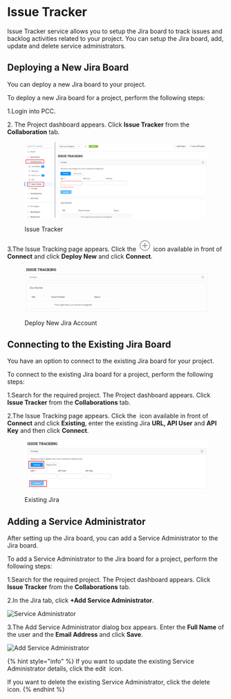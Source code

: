 # Issue Tracker

Issue Tracker service allows you to setup the Jira board to track issues and backlog activities related to your project. You can setup the Jira board, add, update and delete service administrators.

## Deploying a New Jira Board <a href="#deploying-a-new-jira-board" id="deploying-a-new-jira-board"></a>

You can deploy a new Jira board to your project.

To deploy a new Jira board for a project, perform the following steps:

1.Login into PCC.

2\. The Project dashboard appears. Click **Issue Tracker** from the **Collaboration** tab.

<figure><img src="../../../.gitbook/assets/image (1) (1) (1) (1).png" alt=""><figcaption><p>Issue Tracker </p></figcaption></figure>

3.The Issue Tracking page appears. Click the <img src="../../../.gitbook/assets/P Icon (1) (1).png" alt="" data-size="line"> icon available in front of **Connect** and click **Deploy New** and click **Connect**.

<figure><img src="../../../.gitbook/assets/Delpoy New Jira.gif" alt=""><figcaption><p>Deploy New Jira Account </p></figcaption></figure>

## Connecting to the Existing Jira Board <a href="#connecting-to-the-existing-jira-board" id="connecting-to-the-existing-jira-board"></a>

You have an option to connect to the existing Jira board for your project.

To connect to the existing Jira board for a project, perform the following steps:

1.Search for the required project. The Project dashboard appears. Click **Issue Tracker** from the **Collaborations** tab.

2.The Issue Tracking page appears. Click the <img src="../../../.gitbook/assets/P Icon (1).png" alt="" data-size="line"> icon available in front of **Connect** and click **Existing**, enter the existing Jira **URL, API User** and **API Key** and then click **Connect**.

<figure><img src="../../../.gitbook/assets/Exisitng Jira.png" alt=""><figcaption><p>Existing Jira </p></figcaption></figure>

## Adding a Service Administrator <a href="#adding-a-service-administrator" id="adding-a-service-administrator"></a>

After setting up the Jira board, you can add a Service Administrator to the Jira board.

To add a Service Administrator to the Jira board for a project, perform the following steps:

1.Search for the required project. The Project dashboard appears. Click **Issue Tracker** from the **Collaborations** tab.

2.In the Jira tab, click **+Add Service Administrator**.

![Service Administrator](https://lh4.googleusercontent.com/lwtL9giH5YokrmRK4BdTxVUs5\_hcdMjWmjPNobARv5n7pKYHxAOaDF27OzNfR0BlWS4wAPZaY5ygAH65IsqK2Nz20Ml87cco7UhYHgRwIVbG6PfAb6EFNcUpO2S\_PybwBpAGfVWBEO6kU5NvgMg)

3.The Add Service Administrator dialog box appears. Enter the **Full Name** of the user and the **Email Address** and click **Save**.

![Add Service Administrator](https://lh6.googleusercontent.com/Btevp6m537vBEzJukC\_v2cgQFaAtrkFJ9zeDuHuKuVTb68xX3C7LRfBFZc0iSbjRaanoK3FsNZIZIdr96-jR8k1QfVAEQrAi3M0VNUkQIG2gJ\_OOGHrF\_TlS3pr23TtMxKSmv5OQOpu7-9wjVvE)

{% hint style="info" %}
If you want to update the existing Service Administrator details, click the edit <img src="../../../.gitbook/assets/Edit_Icon (2).png" alt="" data-size="line"> icon.

If you want to delete the existing Service Administrator, click the delete <img src="../../../.gitbook/assets/Delete_Icon (1).png" alt="" data-size="line">icon.
{% endhint %}

## &#x20;<a href="#adding-a-jira-project" id="adding-a-jira-project"></a>
